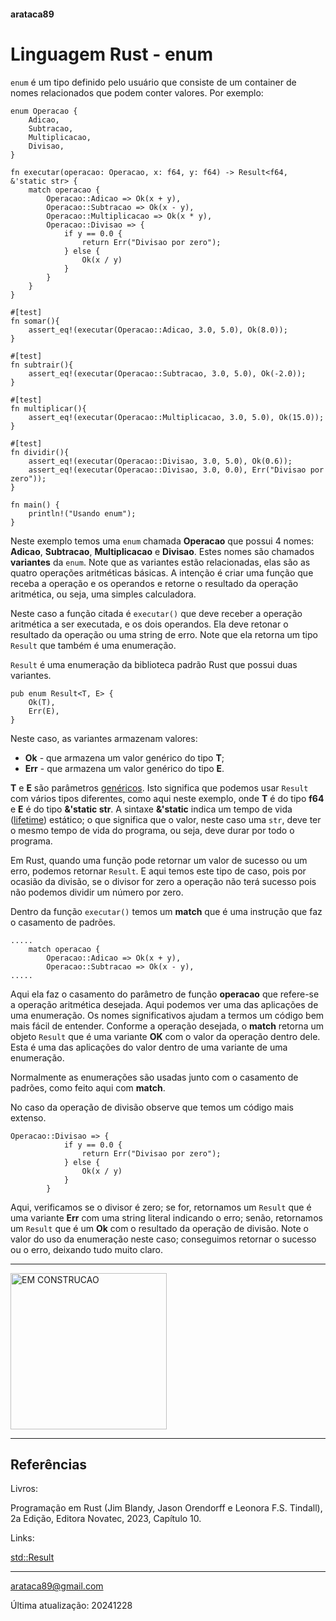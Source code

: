 #### arataca89

# Linguagem Rust - enum

```enum``` é um tipo definido pelo usuário que consiste de um container de nomes relacionados que podem conter valores. Por exemplo:

```
enum Operacao {
    Adicao,
    Subtracao,
    Multiplicacao,
    Divisao,
}

fn executar(operacao: Operacao, x: f64, y: f64) -> Result<f64, &'static str> {
    match operacao {
        Operacao::Adicao => Ok(x + y),
        Operacao::Subtracao => Ok(x - y),
        Operacao::Multiplicacao => Ok(x * y),
        Operacao::Divisao => {
            if y == 0.0 {
                return Err("Divisao por zero");
            } else {
                Ok(x / y)
            }
        }
    }
}

#[test]
fn somar(){
    assert_eq!(executar(Operacao::Adicao, 3.0, 5.0), Ok(8.0));
}

#[test]
fn subtrair(){
    assert_eq!(executar(Operacao::Subtracao, 3.0, 5.0), Ok(-2.0));
}

#[test]
fn multiplicar(){
    assert_eq!(executar(Operacao::Multiplicacao, 3.0, 5.0), Ok(15.0));
}

#[test]
fn dividir(){
    assert_eq!(executar(Operacao::Divisao, 3.0, 5.0), Ok(0.6));
    assert_eq!(executar(Operacao::Divisao, 3.0, 0.0), Err("Divisao por zero"));
}

fn main() {
    println!("Usando enum");
}
```

Neste exemplo temos uma ```enum``` chamada **Operacao** que possui 4 nomes: **Adicao**, **Subtracao**, **Multiplicacao** e **Divisao**. Estes nomes são chamados **variantes** da ```enum```. Note que as variantes estão relacionadas, elas são as quatro operações aritméticas básicas. A intenção é criar uma função que receba a operação e os operandos e retorne o resultado da operação aritmética, ou seja, uma simples calculadora.

Neste caso a função citada é ```executar()``` que deve receber a operação aritmética a ser executada, e os dois operandos. Ela deve retonar o resultado da operação ou uma string de erro. Note que ela retorna um tipo ```Result``` que também é uma enumeração.

```Result``` é uma enumeração da biblioteca padrão Rust que possui duas variantes.

```
pub enum Result<T, E> {
    Ok(T),
    Err(E),
}
```

Neste caso, as variantes armazenam valores:

* **Ok** - que armazena um valor genérico do tipo **T**;
* **Err** - que armazena um valor genérico do tipo **E**.

**T** e **E** são parâmetros [genéricos](generics.md#arataca89). Isto significa que podemos usar ```Result``` com vários tipos diferentes, como aqui neste exemplo, onde **T** é do tipo **f64** e **E** é do tipo **&'static str**. A sintaxe **&'static** indica um tempo de vida ([lifetime](lifetimes.md#arataca89)) estático; o que significa que o valor, neste caso uma ```str```, deve ter o mesmo tempo de vida do programa, ou seja, deve durar por todo o programa. 

Em Rust, quando uma função pode retornar um valor de sucesso ou um erro, podemos retornar ```Result```. E aqui temos este tipo de caso, pois por ocasião da divisão, se o divisor for zero a operação não terá sucesso pois não podemos dividir um número por zero.

Dentro da função ```executar()``` temos um **match** que é uma instrução que faz o casamento de padrões. 

```
.....
    match operacao {
        Operacao::Adicao => Ok(x + y),
        Operacao::Subtracao => Ok(x - y),
.....
```

Aqui ela faz o casamento do parâmetro de função **operacao** que refere-se a operação aritmética desejada. Aqui podemos ver uma das aplicações de uma enumeração. Os nomes significativos ajudam a termos um código bem mais fácil de entender. Conforme a operação desejada, o **match** retorna um objeto ```Result``` que é uma variante **OK** com o valor da operação dentro dele. Esta é uma das aplicações do valor dentro de uma variante de uma enumeração.

Normalmente as enumerações são usadas junto com o casamento de padrões, como feito aqui com **match**.

No caso da operação de divisão observe que temos um código mais extenso.

```
Operacao::Divisao => {
            if y == 0.0 {
                return Err("Divisao por zero");
            } else {
                Ok(x / y)
            }
        }
```

Aqui, verificamos se o divisor é zero; se for, retornamos um ```Result``` que é uma variante **Err** com uma string literal indicando o erro; senão, retornamos um ```Result``` que é um **Ok** com o resultado da operação de divisão. Note o valor do uso da enumeração neste caso; conseguimos retornar o sucesso ou o erro, deixando tudo muito claro.

---

<img src="images/em_construcao.png" width="250" alt="EM CONSTRUCAO">

---



## Referências

Livros:

Programação em Rust (Jim Blandy, Jason Orendorff e Leonora F.S. Tindall), 2a Edição, Editora Novatec, 2023, Capítulo 10.

Links:

[std::Result](https://doc.rust-lang.org/std/result/enum.Result.html)

---

arataca89@gmail.com

Última atualização: 20241228

